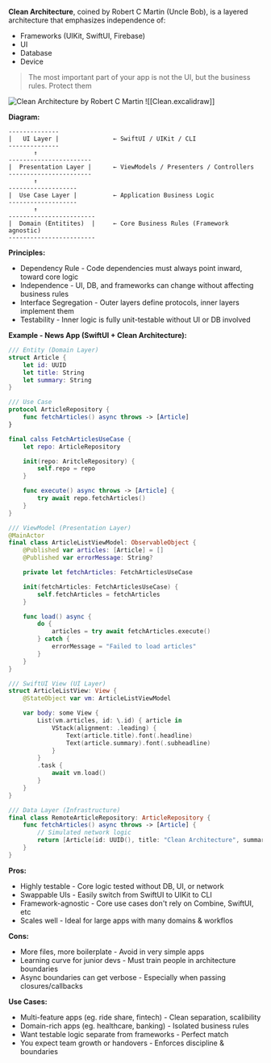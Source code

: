 **Clean Architecture**, coined by Robert C Martin (Uncle Bob), is a layered architecture that emphasizes independence of:
- Frameworks (UIKit, SwiftUI, Firebase)
- UI
- Database
- Device
>The most important part of your app is not the UI, but the business rules. Protect them

![Clean Architecture by Robert C Martin](https://youtu.be/Nltqi7ODZTM)
![[Clean.excalidraw]]

**Diagram:**
```
--------------
|   UI Layer |               ← SwiftUI / UIKit / CLI
--------------
	   ↑
-----------------------
|  Presentation Layer |      ← ViewModels / Presenters / Controllers
-----------------------
       ↑
-------------------       
|  Use Case Layer |          ← Application Business Logic
-------------------
       ↑
------------------------       
|  Domain (Entitites)  |     ← Core Business Rules (Framework agnostic)
------------------------
```

**Principles:**
- Dependency Rule - Code dependencies must always point inward, toward core logic
- Independence - UI, DB, and frameworks can change without affecting business rules
- Interface Segregation - Outer layers define protocols, inner layers implement them
- Testability - Inner logic is fully unit-testable without UI or DB involved

**Example - News App (SwiftUI + Clean Architecture):**
```swift
/// Entity (Domain Layer)
struct Article {
	let id: UUID
	let title: String
	let summary: String
}

/// Use Case
protocol ArticleRepository {
	func fetchArticles() async throws -> [Article]
}

final calss FetchArticlesUseCase {
	let repo: ArticleRepository

	init(repo: AritcleRepository) {
		self.repo = repo
	}

	func execute() async throws -> [Article] {
		try await repo.fetchArticles()
	}
}

/// ViewModel (Presentation Layer)
@MainActor
final class ArticleListViewModel: ObservableObject {
	@Published var articles: [Article] = []
	@Published var errorMessage: String?

	private let fetchArticles: FetchArticlesUseCase

	init(fetchArticles: FetchArticlesUseCase) {
		self.fetchArticles = fetchArticles
	}

	func load() async {
		do {
			articles = try await fetchArticles.execute()
		} catch {
			errorMessage = "Failed to load articles"
		}
	}
}

/// SwiftUI View (UI Layer)
struct ArticleListView: View {
	@StateObject var vm: ArticleListViewModel

	var body: some View {
		List(vm.articles, id: \.id) { article in
			VStack(alignment: .leading) {
				Text(article.title).font(.headline)
				Text(article.summary).font(.subheadline)
			}
		}
		.task {
			await vm.load()
		}
	}
}

/// Data Layer (Infrastructure)
final class RemoteArticleRepository: ArticleRepository {
	func fetchArticles() async throws -> [Article] {
		// Simulated network logic
		return [Article(id: UUID(), title: "Clean Architecture", summary: "Layered design in Swift.")]
	}
}
```

**Pros:**
- Highly testable - Core logic tested without DB, UI, or network
- Swappable UIs - Easily switch from SwiftUI to UIKit to CLI
- Framework-agnostic - Core use cases don't rely on Combine, SwiftUI, etc
- Scales well - Ideal for large apps with many domains & workflos

**Cons:**
- More files, more boilerplate - Avoid in very simple apps
- Learning curve for junior devs - Must train people in architecture boundaries
- Async boundaries can get verbose - Especially when passing closures/callbacks

**Use Cases:**
- Multi-feature apps (eg. ride share, fintech) - Clean separation, scalibility
- Domain-rich apps (eg. healthcare, banking) - Isolated business rules
- Want testable logic separate from frameworks - Perfect match
- You expect team growth or handovers - Enforces discipline & boundaries